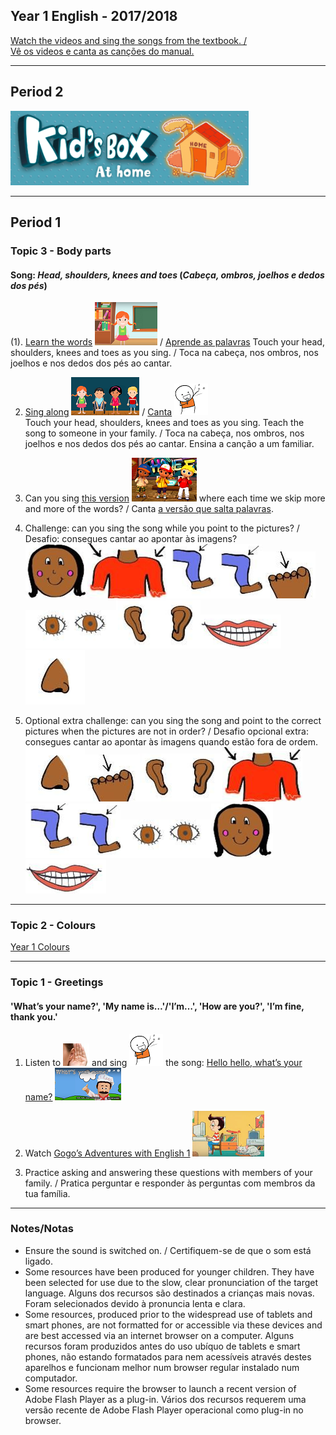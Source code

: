 ## Year 1 English - 2017/2018

[Watch the videos and sing the songs from the textbook. /](https://english-homework.github.io/Tangerina/kb1)  
[Vê os videos e canta as canções do manual.](https://english-homework.github.io/Tangerina/kb1)
***
## Period 2
[![kbah](/images/kbah.PNG)](https://english-homework.github.io/Tangerina/kb1)  
***
## Period 1
### Topic 3 - Body parts

#### Song: *Head, shoulders, knees and toes* (*Cabeça, ombros, joelhos e dedos dos pés*)  
(1). [Learn the words](https://www.youtube.com/watch?v=lMQcwNZVUO8) [![hsktl](/images/hsktl.PNG)](https://www.youtube.com/watch?v=lMQcwNZVUO8) / [Aprende as palavras](https://www.youtube.com/watch?v=lMQcwNZVUO8) 
Touch your head, shoulders, knees and toes as you sing. / Toca na cabeça, nos ombros, nos joelhos e nos dedos dos pés ao cantar.  

2) [Sing along](https://www.youtube.com/watch?v=ZanHgPprl-0) [![hskts](/images/hskts.PNG)](https://www.youtube.com/watch?v=ZanHgPprl-0) / [Canta](https://www.youtube.com/watch?v=ZanHgPprl-0) ![sing](/images/sing.png)  
Touch your head, shoulders, knees and toes as you sing. Teach the song to someone in your family. / Toca na cabeça, nos ombros, nos joelhos e nos dedos dos pés ao cantar. Ensina a canção a um familiar. 

3) Can you sing [this version](https://www.youtube.com/watch?v=FkL8j0wIRf8) [![hsktg](/images/hsktg.PNG)](https://www.youtube.com/watch?v=FkL8j0wIRf8) where each time we skip more and more of the words? / Canta [a versão que salta palavras](https://www.youtube.com/watch?v=FkL8j0wIRf8).   


4) Challenge: can you sing the song while you point to the pictures? / Desafio: consegues cantar ao apontar às imagens?  
![head](/images/head.png)![shou](/images/shou.png)![knee](/images/knee.png)![toes](/images/toes.png)  
![eyes](/images/eyes.png)![ears](/images/ears.png)![mout](/images/mout.png)![nose](/images/nose.png)  

5) Optional extra challenge: can you sing the song and point to the correct pictures when the pictures are not in order? / Desafio opcional extra: consegues cantar ao apontar às imagens quando estão fora de ordem.  
![nose](/images/nose.png)![toes](/images/toes.png)![ears](/images/ears.png)![shou](/images/shou.png)  
![knee](/images/knee.png)![eyes](/images/eyes.png)![head](/images/head.png)![mout](/images/mout.png)  

***
### Topic 2 - Colours

[Year 1 Colours](https://english-homework.github.io/Tangerina/Year1/Colours)

***

### Topic 1 - Greetings

#### 'What’s your name?', 'My name is…'/'I’m…', 'How are you?', 'I’m fine, thank you.'

1. Listen to ![listen](/images/listen.png) and sing ![sing](/images/sing.png) the song: [Hello hello, what’s your name?](https://www.youtube.com/watch?v=Uv1JkBL5728) [![wyn](/images/wyn1.png)](https://www.youtube.com/watch?v=Uv1JkBL5728)

2. Watch [Gogo’s Adventures with English 1](https://www.youtube.com/watch?v=9R5-W3bMX4E) [![gae1](/images/gae1.PNG)](https://www.youtube.com/watch?v=9R5-W3bMX4E)  

3. Practice asking and answering these questions with members of your family. / Pratica perguntar e responder às perguntas com membros da tua família.

***

### Notes/Notas
* Ensure the sound is switched on. / Certifiquem-se de que o som está ligado.
* Some resources have been produced for younger children. They have been selected for use due to the slow, clear pronunciation of the target language. Alguns dos recursos são destinados a crianças mais novas. Foram selecionados devido à pronuncia lenta e clara.
* Some resources, produced prior to the widespread use of tablets and smart phones, are not formatted for or accessible via these devices and are best accessed via an internet browser on a computer. Alguns recursos foram produzidos antes do uso ubíquo de tablets e smart phones, não estando formatados para nem acessíveis através destes aparelhos e funcionam melhor num browser regular instalado num computador.
* Some resources require the browser to launch a recent version of Adobe Flash Player as a plug-in. Vários dos recursos requerem uma versão recente de Adobe Flash Player operacional como plug-in no browser.
